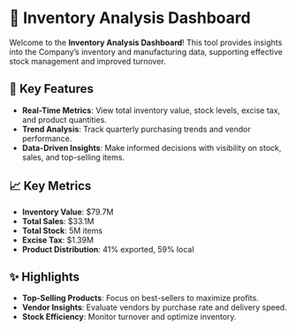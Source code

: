# 🏢 Inventory Analysis Dashboard

Welcome to the **Inventory Analysis Dashboard**! This tool provides insights into the Company’s inventory and manufacturing data, supporting effective stock management and improved turnover.

## 🚀 Key Features
- **Real-Time Metrics**: View total inventory value, stock levels, excise tax, and product quantities.
- **Trend Analysis**: Track quarterly purchasing trends and vendor performance.
- **Data-Driven Insights**: Make informed decisions with visibility on stock, sales, and top-selling items.

## 📈 Key Metrics
- **Inventory Value**: $79.7M 
- **Total Sales**: $33.1M 
- **Total Stock**: 5M items
- **Excise Tax**: $1.39M
- **Product Distribution**: 41% exported, 59% local

## ✨ Highlights
- **Top-Selling Products**: Focus on best-sellers to maximize profits.
- **Vendor Insights**: Evaluate vendors by purchase rate and delivery speed.
- **Stock Efficiency**: Monitor turnover and optimize inventory.
